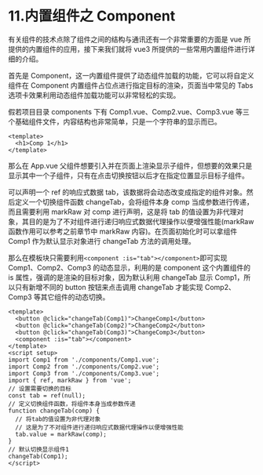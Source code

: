 # 11.内置组件之 Component

有关组件的技术点除了组件之间的结构与通讯还有一个非常重要的方面是 vue 所提供的内置组件的应用，接下来我们就将 vue3 所提供的一些常用内置组件进行详细的介绍。

首先是 Component，这一内置组件提供了动态组件加载的功能，它可以将自定义组件在 Component 内置组件占位点进行指定目标的渲染，页面当中常见的 Tabs 选项卡效果利用动态组件加载功能可以非常轻松的实现。

假若项目目录 components 下有 Comp1.vue、Comp2.vue、Comp3.vue 等三个基础组件文件，内容结构也非常简单，只是一个字符串的显示而已。

```vue
<template>
  <h1>Comp 1</h1>
</template>
```

那么在 App.vue 父组件想要引入并在页面上渲染显示子组件，但想要的效果只是显示其中一个子组件，只有在点击切换按钮以后才在指定位置显示目标子组件。

可以声明一个 ref 的响应式数据 tab，该数据将会动态改变成指定的组件对象。然后定义一个切换组件函数 changeTab，会将组件本身 comp 当成参数进行传递，而且需要利用 markRaw 对 comp 进行声明，这是将 tab 的值设置为非代理对象，其目的是为了不对组件进行递归响应式数据代理操作以便增强性能(markRaw 函数作用可以参考之前章节中 markRaw 内容)。在页面初始化时可以拿组件 Comp1 作为默认显示对象进行 changeTab 方法的调用处理。

那么在模板块只需要利用`<component :is="tab"></component>`即可实现 Comp1、Comp2、Comp3 的动态显示，利用的是 component 这个内置组件的 is 属性，强调的是渲染的目标对象，因为默认利用 changeTab 显示 Comp1，所以只有新增不同的 button 按钮来点击调用 changeTab 才能实现 Comp2、Comp3 等其它组件的动态切换。

```vue
<template>
  <button @click="changeTab(Comp1)">ChangeComp1</button>
  <button @click="changeTab(Comp2)">ChangeComp2</button>
  <button @click="changeTab(Comp3)">ChangeComp3</button>
  <component :is="tab"></component>
</template>
<script setup>
import Comp1 from './components/Comp1.vue';
import Comp2 from './components/Comp2.vue';
import Comp3 from './components/Comp3.vue';
import { ref, markRaw } from 'vue';
// 设置需要切换的目标
const tab = ref(null);
// 定义切换组件函数，将组件本身当成参数传递
function changeTab(comp) {
  // 将tab的值设置为非代理对象
  // 这是为了不对组件进行递归响应式数据代理操作以便增强性能
  tab.value = markRaw(comp);
}
// 默认切换显示组件1
changeTab(Comp1);
</script>
```
